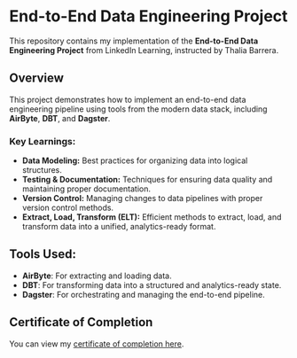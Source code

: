 # End-to-End Data Engineering Project

This repository contains my implementation of the **End-to-End Data Engineering Project** from LinkedIn Learning, instructed by Thalia Barrera.


## Overview

This project demonstrates how to implement an end-to-end data engineering pipeline using tools from the modern data stack, including **AirByte**, **DBT**, and **Dagster**.

### Key Learnings:
- **Data Modeling:** Best practices for organizing data into logical structures.
- **Testing & Documentation:** Techniques for ensuring data quality and maintaining proper documentation.
- **Version Control:** Managing changes to data pipelines with proper version control methods.
- **Extract, Load, Transform (ELT):** Efficient methods to extract, load, and transform data into a unified, analytics-ready format.

## Tools Used:
- **AirByte**: For extracting and loading data.
- **DBT**: For transforming data into a structured and analytics-ready state.
- **Dagster**: For orchestrating and managing the end-to-end pipeline.

## Certificate of Completion
You can view my [certificate of completion here](https://www.linkedin.com/learning/certificates/516f2f884abd39ad363965dc162b292e5cc3d37d04e8e80931c816966de19304?trk=share_certificate).

